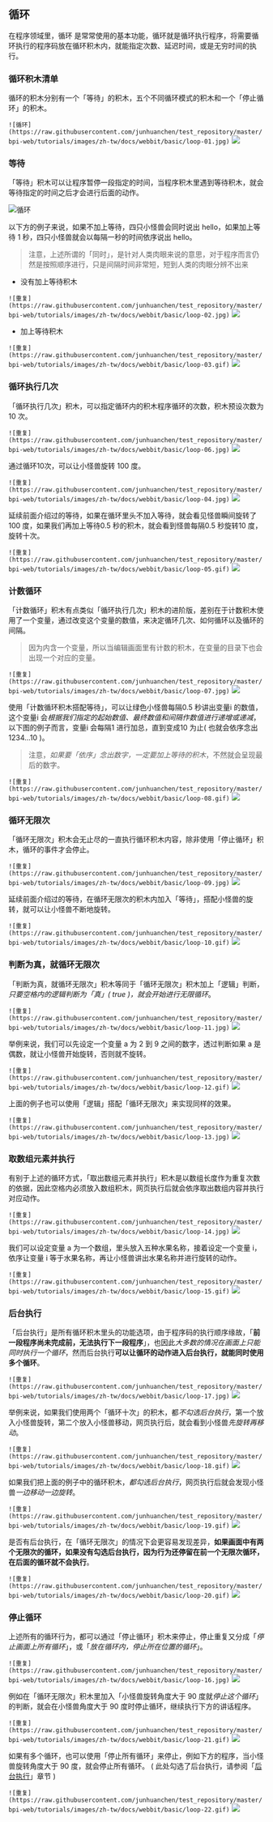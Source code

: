 ## 循环

在程序领域里，循环 是常常使用的基本功能，循环就是循环执行程序，将需要循环执行的程序码放在循环积木内，就能指定次数、延迟时间，或是无穷时间的执行。

### 循环积木清单

循环的积木分别有一个「等待」的积木，五个不同循环模式的积木和一个「停止循环」的积木。

```![循环](https://raw.githubusercontent.com/junhuanchen/test_repository/master/bpi-web/tutorials/images/zh-tw/docs/webbit/basic/loop-01.jpg)```
![](https://codimd.s3.shivering-isles.com/demo/uploads/upload_ca6884696c2d35d55891c84efe72d3e3.png)

### 等待

「等待」积木可以让程序暂停一段指定的时间，当程序积木里遇到等待积木，就会等待指定的时间之后才会进行后面的动作。

![循环](https://raw.githubusercontent.com/junhuanchen/test_repository/master/bpi-web/tutorials/images/zh-tw/docs/webbit/basic/loop-23.jpg)

以下方的例子来说，如果不加上等待，四只小怪兽会同时说出 hello，如果加上等待 1 秒，四只小怪兽就会以每隔一秒的时间依序说出 hello。

> 注意，上述所谓的「同时」，是针对人类肉眼来说的意思，对于程序而言仍然是按照顺序进行，只是间隔时间非常短，短到人类的肉眼分辨不出来

- 没有加上等待积木

```![重复](https://raw.githubusercontent.com/junhuanchen/test_repository/master/bpi-web/tutorials/images/zh-tw/docs/webbit/basic/loop-02.jpg)```
![](https://codimd.s3.shivering-isles.com/demo/uploads/upload_a56e532f444f10f1b63e0a204061e30b.png)


- 加上等待积木

```![重复](https://raw.githubusercontent.com/junhuanchen/test_repository/master/bpi-web/tutorials/images/zh-tw/docs/webbit/basic/loop-03.gif)```
![](https://codimd.s3.shivering-isles.com/demo/uploads/upload_293de1e01c5e037871f6163c6558dc73.gif)



### 循环执行几次

「循环执行几次」积木，可以指定循环内的积木程序循环的次数，积木预设次数为 10 次。

```![重复](https://raw.githubusercontent.com/junhuanchen/test_repository/master/bpi-web/tutorials/images/zh-tw/docs/webbit/basic/loop-06.jpg)```
![](https://codimd.s3.shivering-isles.com/demo/uploads/upload_f79542ae68a6272f380d047e89a50d73.png)


通过循环10次，可以让小怪兽旋转 100 度。

```![重复](https://raw.githubusercontent.com/junhuanchen/test_repository/master/bpi-web/tutorials/images/zh-tw/docs/webbit/basic/loop-04.jpg)```
![](https://codimd.s3.shivering-isles.com/demo/uploads/upload_d127a673a65ffa14a8d0bc1850e227d8.png)


延续前面介绍过的等待，如果在循环里头不加入等待，就会看见怪兽瞬间旋转了100 度，如果我们再加上等待0.5 秒的积木，就会看到怪兽每隔0.5 秒旋转10 度，旋转十次。

```![重复](https://raw.githubusercontent.com/junhuanchen/test_repository/master/bpi-web/tutorials/images/zh-tw/docs/webbit/basic/loop-05.gif)```
![](https://codimd.s3.shivering-isles.com/demo/uploads/upload_6581350ae4072c6853deb40ba6cb8715.gif)


### 计数循环

「计数循环」积木有点类似「循环执行几次」积木的进阶版，差别在于计数积木使用了一个变量，通过改变这个变量的数值，来决定循环几次、如何循环以及循环的间隔。

> 因为内含一个变量，所以当编辑画面里有计数的积木，在变量的目录下也会出现一个对应的变量。

```![重复](https://raw.githubusercontent.com/junhuanchen/test_repository/master/bpi-web/tutorials/images/zh-tw/docs/webbit/basic/loop-07.jpg)```
![](https://codimd.s3.shivering-isles.com/demo/uploads/upload_931c65737aff90e055172a2bc1b0046f.png)


使用「计数循环积木搭配等待」，可以让绿色小怪兽每隔0.5 秒讲出变量i 的数值，这个变量i 会*根据我们指定的起始数值、最终数值和间隔作数值进行递增或递减*，以下图的例子而言，变量i 会每隔1 进行加总，直到变成10 为止( 也就会依序念出1234...10 )。

> 注意，*如果要「依序」念出数字，一定要加上等待的积木*，不然就会呈现最后的数字。

```![重复](https://raw.githubusercontent.com/junhuanchen/test_repository/master/bpi-web/tutorials/images/zh-tw/docs/webbit/basic/loop-08.gif)```
![](https://codimd.s3.shivering-isles.com/demo/uploads/upload_908d5656340dfec2d3493cb91b4bb0fc.gif)

### 循环无限次

「循环无限次」积木会无止尽的一直执行循环积木内容，除非使用「停止循环」积木，循环的事件才会停止。

```![重复](https://raw.githubusercontent.com/junhuanchen/test_repository/master/bpi-web/tutorials/images/zh-tw/docs/webbit/basic/loop-09.jpg)```
![](https://codimd.s3.shivering-isles.com/demo/uploads/upload_e31a0f641fd9e1812671054b40556bf5.png)


延续前面介绍过的等待，在循环无限次的积木内加入「等待」，搭配小怪兽的旋转，就可以让小怪兽不断地旋转。

```![重复](https://raw.githubusercontent.com/junhuanchen/test_repository/master/bpi-web/tutorials/images/zh-tw/docs/webbit/basic/loop-10.gif)```
![](https://codimd.s3.shivering-isles.com/demo/uploads/upload_d170f481f8ae8aacb7857631becdff80.gif)


### 判断为真，就循环无限次

「判断为真，就循环无限次」积木等同于「循环无限次」积木加上「逻辑」判断，*只要空格内的逻辑判断为「真」( true )，就会开始进行无限循环*。

```![重复](https://raw.githubusercontent.com/junhuanchen/test_repository/master/bpi-web/tutorials/images/zh-tw/docs/webbit/basic/loop-11.jpg)```
![](https://codimd.s3.shivering-isles.com/demo/uploads/upload_4d24b8aba98c0f9b641ca205da27a3c5.png)


举例来说，我们可以先设定一个变量 a 为 2 到 9 之间的数字，透过判断如果 a 是偶数，就让小怪兽开始旋转，否则就不旋转。

```![重复](https://raw.githubusercontent.com/junhuanchen/test_repository/master/bpi-web/tutorials/images/zh-tw/docs/webbit/basic/loop-12.gif)```
![](https://codimd.s3.shivering-isles.com/demo/uploads/upload_382e2b22cb51186e60dad591d1381be4.gif)

上面的例子也可以使用「逻辑」搭配「循环无限次」来实现同样的效果。

```![重复](https://raw.githubusercontent.com/junhuanchen/test_repository/master/bpi-web/tutorials/images/zh-tw/docs/webbit/basic/loop-13.jpg)```
![](https://codimd.s3.shivering-isles.com/demo/uploads/upload_a2efd4f119a98ec24fe026edc06ac3a1.png)


### 取数组元素并执行

有别于上述的循环方式，「取出数组元素并执行」积木是以数组长度作为重复次数的依据，因此空格内必须放入数组积木，网页执行后就会依序取出数组内容并执行对应动作。

```![重复](https://raw.githubusercontent.com/junhuanchen/test_repository/master/bpi-web/tutorials/images/zh-tw/docs/webbit/basic/loop-14.jpg)```
![](https://codimd.s3.shivering-isles.com/demo/uploads/upload_5ce25b86a4d39f1a5a9eb37ce0e55b86.png)


我们可以设定变量 a 为一个数组，里头放入五种水果名称，接着设定一个变量 i，依序让变量 i 等于水果名称，再让小怪兽讲出水果名称并进行旋转的动作。

```![重复](https://raw.githubusercontent.com/junhuanchen/test_repository/master/bpi-web/tutorials/images/zh-tw/docs/webbit/basic/loop-15.gif)```
![](https://codimd.s3.shivering-isles.com/demo/uploads/upload_8578fd8cf709d07c7f0ce194d2675365.gif)

### 后台执行

「后台执行」是所有循环积木里头的功能选项，由于程序码的执行顺序缘故，「**前一段程序尚未完成前，无法执行下一段程序**」，也因此*大多数的情况在画面上只能同时执行一个循环*，然而后台执行**可以让循环的动作进入后台执行，就能同时使用多个循环**。

```![重复](https://raw.githubusercontent.com/junhuanchen/test_repository/master/bpi-web/tutorials/images/zh-tw/docs/webbit/basic/loop-17.jpg)```
![](https://codimd.s3.shivering-isles.com/demo/uploads/upload_89cb190849c5f3c10505ab4408333d8b.png)


举例来说，如果我们使用两个「循环十次」的积木，都*不勾选后台执行*，第一个放入小怪兽旋转，第二个放入小怪兽移动，网页执行后，就会看到小怪兽*先旋转再移动*。

```![重复](https://raw.githubusercontent.com/junhuanchen/test_repository/master/bpi-web/tutorials/images/zh-tw/docs/webbit/basic/loop-18.gif)```
![](https://codimd.s3.shivering-isles.com/demo/uploads/upload_2e869e3909426065dbe1f26797fed529.gif)


如果我们把上面的例子中的循环积木，*都勾选后台执行*，网页执行后就会发现小怪兽*一边移动一边旋转*。

```![重复](https://raw.githubusercontent.com/junhuanchen/test_repository/master/bpi-web/tutorials/images/zh-tw/docs/webbit/basic/loop-19.gif)```
![](https://codimd.s3.shivering-isles.com/demo/uploads/upload_fca308cfb10229cf2cb36d2604d51c3e.gif)


是否有后台执行，在「循环无限次」的情况下会更容易发现差异，**如果画面中有两个无限次的循环，如果没有勾选后台执行，因为行为还停留在前一个无限次循环，在后面的循环就不会执行**。

```![重复](https://raw.githubusercontent.com/junhuanchen/test_repository/master/bpi-web/tutorials/images/zh-tw/docs/webbit/basic/loop-20.gif)```
![](https://codimd.s3.shivering-isles.com/demo/uploads/upload_7379ccd91a2ab2e57d15a51dbcef0c62.gif)


### 停止循环

上述所有的循环行为，都可以通过「停止循环」积木来停止，停止重复又分成「*停止画面上所有循环*」，或「*放在循环内，停止所在位置的循环*」。

```![重复](https://raw.githubusercontent.com/junhuanchen/test_repository/master/bpi-web/tutorials/images/zh-tw/docs/webbit/basic/loop-16.jpg)```
![](https://codimd.s3.shivering-isles.com/demo/uploads/upload_b1817a24a19b730c925b2f0c4af96e26.png)


例如在「循环无限次」积木里加入「小怪兽旋转角度大于 90 度就*停止这个循环*」的判断，就会在小怪兽角度大于 90 度时停止循环，继续执行下方的讲话程序。

```![重复](https://raw.githubusercontent.com/junhuanchen/test_repository/master/bpi-web/tutorials/images/zh-tw/docs/webbit/basic/loop-21.gif)```
![](https://codimd.s3.shivering-isles.com/demo/uploads/upload_7ce353ec6f92ec9ac4b9cc2bae786417.gif)



如果有多个循环，也可以使用「停止所有循环」来停止，例如下方的程序，当小怪兽旋转角度大于 90 度，就会停止所有循环。 ( 此处勾选了后台执行，请参阅「[后台执行](loop.html#loop07)」章节 )

```![重复](https://raw.githubusercontent.com/junhuanchen/test_repository/master/bpi-web/tutorials/images/zh-tw/docs/webbit/basic/loop-22.gif)```
![](https://codimd.s3.shivering-isles.com/demo/uploads/upload_55f343e086261afb02b6988c542ea8f3.gif)
